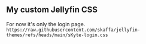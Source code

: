 ## My custom Jellyfin CSS

For now it's only the login page.
`https://raw.githubusercontent.com/skaffa/jellyfin-themes/refs/heads/main/sKyte-login.css`

